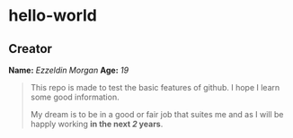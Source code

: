 # hello-world

## Creator

**Name:** *Ezzeldin Morgan*
**Age:** *19*
> This repo is made to test the basic features of github.
> I hope I learn some good information.
>
> My dream is to be in a good or fair job that suites me and as I will be happly working
> **in the next *2* years**.
